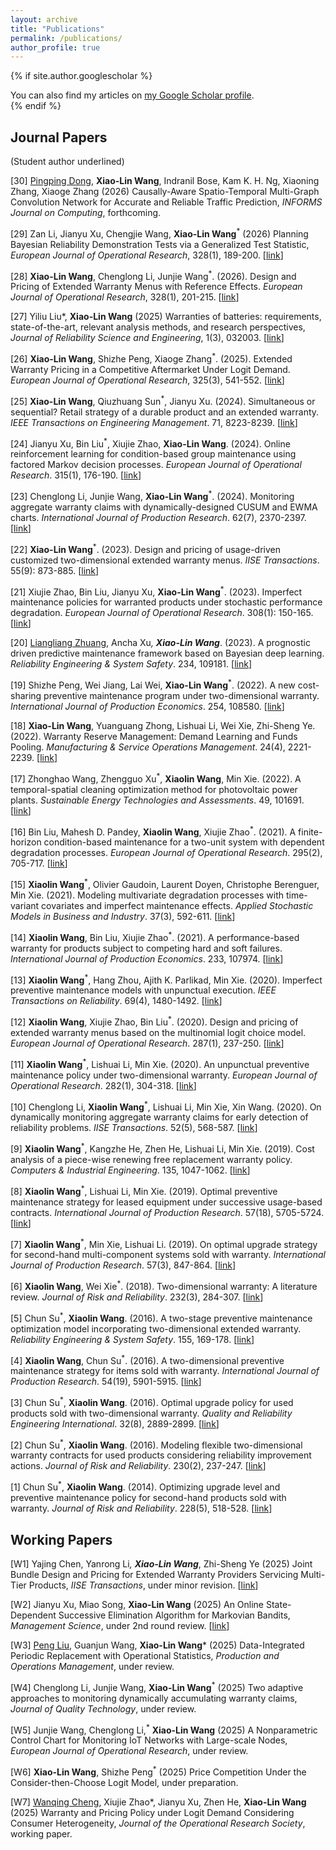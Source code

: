 ```yaml
---
layout: archive
title: "Publications"
permalink: /publications/
author_profile: true
---
```


{% if site.author.googlescholar %}
  <div class="wordwrap">You can also find my articles on <a href="{{site.author.googlescholar}}">my Google Scholar profile</a>.</div>
{% endif %}


<h2>Journal Papers</h2> 
(Student author underlined)


[30] <u>Pingping Dong</u>, <b>Xiao-Lin Wang</b>, Indranil Bose, Kam K. H. Ng, Xiaoning Zhang, Xiaoge Zhang (2026) Causally-Aware Spatio-Temporal Multi-Graph Convolution Network for Accurate and Reliable Traffic Prediction, <i>INFORMS Journal on Computing</i>, forthcoming.

[29] Zan Li, Jianyu Xu, Chengjie Wang, <b>Xiao-Lin Wang</b><sup>*</sup> (2026) Planning Bayesian Reliability Demonstration Tests via a Generalized Test Statistic, <i>European Journal of Operational Research</i>, 328(1), 189-200. [<a href="https://www.sciencedirect.com/science/article/pii/S0377221725006277">link</a>]

[28] <b>Xiao-Lin Wang</b>, Chenglong Li, Junjie Wang<sup>*</sup>. (2026). Design and Pricing of Extended Warranty Menus with Reference Effects. <i>European Journal of Operational Research</i>, 328(1), 201-215. [<a href="https://www.sciencedirect.com/science/article/abs/pii/S0377221725004540">link</a>]

[27] Yiliu Liu*, <b>Xiao-Lin Wang</b> (2025) Warranties of batteries: requirements, state-of-the-art, relevant analysis methods, and research perspectives, <i>Journal of Reliability Science and Engineering</i>, 1(3), 032003. [<a href="https://iopscience.iop.org/article/10.1088/3050-2454/ae033b">link</a>]

[26] <b>Xiao-Lin Wang</b>, Shizhe Peng, Xiaoge Zhang<sup>*</sup>. (2025). Extended Warranty Pricing in a Competitive Aftermarket Under Logit Demand. <i>European Journal of Operational Research</i>, 325(3), 541-552. [<a href="https://www.sciencedirect.com/science/article/pii/S0377221725002516">link</a>] 

[25] <b>Xiao-Lin Wang</b>, Qiuzhuang Sun<sup>*</sup>, Jianyu Xu. (2024). Simultaneous or sequential? Retail strategy of a durable product and an extended warranty. <i>IEEE Transactions on Engineering Management</i>. 71, 8223-8239. [<a href="https://ieeexplore.ieee.org/document/10510648">link</a>]

[24] Jianyu Xu, Bin Liu<sup>*</sup>, Xiujie Zhao, <b>Xiao-Lin Wang</b>. (2024). Online reinforcement learning for condition-based group maintenance using factored Markov decision processes. <i>European Journal of Operational Research</i>. 315(1), 176-190. [<a href="https://www.sciencedirect.com/science/article/pii/S0377221723008950">link</a>]

[23] Chenglong Li, Junjie Wang, <b>Xiao-Lin Wang</b><sup>*</sup>. (2024). Monitoring aggregate warranty claims with dynamically-designed CUSUM and EWMA charts. <i>International Journal of Production Research</i>. 62(7), 2370-2397. [<a href="https://www.tandfonline.com/doi/full/10.1080/00207543.2023.2217298">link</a>]

[22] <b>Xiao-Lin Wang</b><sup>*</sup>. (2023). Design and pricing of usage-driven customized two-dimensional extended warranty menus. <i>IISE Transactions</i>. 55(9): 873-885. [<a href="https://www.tandfonline.com/doi/full/10.1080/24725854.2022.2104972">link</a>]

[21] Xiujie Zhao, Bin Liu, Jianyu Xu, <b>Xiao-Lin Wang</b><sup>*</sup>. (2023). Imperfect maintenance policies for warranted products under stochastic performance degradation. <i>European Journal of Operational Research</i>. 308(1): 150-165. [<a href="https://www.sciencedirect.com/science/article/abs/pii/S037722172200858X">link</a>]

[20] <u>Liangliang Zhuang</u>, Ancha Xu<sup>*</sup>, <b>Xiao-Lin Wang</b><sup>*</sup>. (2023). A prognostic driven predictive maintenance framework based on Bayesian deep learning. <i>Reliability Engineering & System Safety</i>. 234, 109181. [<a href="https://www.sciencedirect.com/science/article/pii/S0951832023000960">link</a>]

[19] Shizhe Peng, Wei Jiang, Lai Wei, <b>Xiao-Lin Wang</b><sup>*</sup>. (2022). A new cost-sharing preventive maintenance program under two-dimensional warranty. <i>International Journal of Production Economics</i>. 254, 108580. [<a href="https://www.sciencedirect.com/science/article/pii/S0925527322001694">link</a>]

[18] <b>Xiao-Lin Wang</b>, Yuanguang Zhong, Lishuai Li, Wei Xie, Zhi-Sheng Ye. (2022). Warranty Reserve Management: Demand Learning and Funds Pooling. <i>Manufacturing & Service Operations Management</i>. 24(4), 2221-2239. [<a href="https://pubsonline.informs.org/doi/10.1287/msom.2022.1086">link</a>]

[17] Zhonghao Wang, Zhengguo Xu<sup>*</sup>, <b>Xiaolin Wang</b>, Min Xie. (2022). A temporal-spatial cleaning optimization method for photovoltaic power plants. <i>Sustainable Energy Technologies and Assessments</i>. 49, 101691. [<a href="https://www.sciencedirect.com/science/article/abs/pii/S2213138821007050">link</a>]

[16] Bin Liu, Mahesh D. Pandey, <b>Xiaolin Wang</b>, Xiujie Zhao<sup>*</sup>. (2021). A finite-horizon condition-based maintenance for a two-unit system with dependent degradation processes. <i>European Journal of Operational Research</i>. 295(2), 705-717. [<a href="https://www.sciencedirect.com/science/article/pii/S0377221721002009">link</a>]

[15] <b>Xiaolin Wang</b><sup>*</sup>, Olivier Gaudoin, Laurent Doyen, Christophe Berenguer, Min Xie. (2021). Modeling multivariate degradation processes with time-variant covariates and imperfect maintenance effects. <i>Applied Stochastic Models in Business and Industry</i>. 37(3), 592-611. [<a href="https://onlinelibrary.wiley.com/doi/full/10.1002/asmb.2600">link</a>]

[14] <b>Xiaolin Wang</b>, Bin Liu, Xiujie Zhao<sup>*</sup>. (2021). A performance-based warranty for products subject to competing hard and soft failures. <i>International Journal of Production Economics</i>. 233, 107974. [<a href="https://www.sciencedirect.com/science/article/pii/S0925527320303236">link</a>]

[13] <b>Xiaolin Wang</b><sup>*</sup>, Hang Zhou, Ajith K. Parlikad, Min Xie. (2020). Imperfect preventive maintenance models with unpunctual execution. <i>IEEE Transactions on Reliability</i>. 69(4), 1480-1492. [<a href="https://ieeexplore.ieee.org/document/9069302/">link</a>]

[12] <b>Xiaolin Wang</b>, Xiujie Zhao, Bin Liu<sup>*</sup>. (2020). Design and pricing of extended warranty menus based on the multinomial logit choice model. <i>European Journal of Operational Research</i>. 287(1), 237-250. [<a href="https://www.sciencedirect.com/science/article/abs/pii/S0377221720304409">link</a>]

[11] <b>Xiaolin Wang</b><sup>*</sup>, Lishuai Li, Min Xie. (2020). An unpunctual preventive maintenance policy under two-dimensional warranty. <i>European Journal of Operational Research</i>. 282(1), 304-318. [<a href="https://www.sciencedirect.com/science/article/abs/pii/S0377221719307817">link</a>]

[10] Chenglong Li, <b>Xiaolin Wang</b><sup>*</sup>, Lishuai Li, Min Xie, Xin Wang. (2020). On dynamically monitoring aggregate warranty claims for early detection of reliability problems. <i>IISE Transactions</i>. 52(5), 568-587. [<a href="https://www.tandfonline.com/doi/full/10.1080/24725854.2019.1647477">link</a>]

[9] <b>Xiaolin Wang</b><sup>*</sup>, Kangzhe He, Zhen He, Lishuai Li, Min Xie. (2019). Cost analysis of a piece-wise renewing free replacement warranty policy. <i>Computers & Industrial Engineering</i>. 135, 1047-1062. [<a href="https://www.sciencedirect.com/science/article/abs/pii/S0360835219304061">link</a>]

[8] <b>Xiaolin Wang</b><sup>*</sup>, Lishuai Li, Min Xie. (2019). Optimal preventive maintenance strategy for leased equipment under successive usage-based contracts. <i>International Journal of Production Research</i>. 57(18), 5705-5724. [<a href="https://www.tandfonline.com/doi/full/10.1080/00207543.2018.1542181">link</a>]

[7] <b>Xiaolin Wang</b><sup>*</sup>, Min Xie, Lishuai Li. (2019). On optimal upgrade strategy for second-hand multi-component systems sold with warranty. <i>International Journal of Production Research</i>. 57(3), 847-864. [<a href="https://www.tandfonline.com/doi/full/10.1080/00207543.2018.1488087">link</a>]

[6] <b>Xiaolin Wang</b>, Wei Xie<sup>*</sup>. (2018). Two-dimensional warranty: A literature review. <i>Journal of Risk and Reliability</i>. 232(3), 284-307. [<a href="https://journals.sagepub.com/doi/abs/10.1177/1748006X17742776">link</a>]

[5] Chun Su<sup>*</sup>, <b>Xiaolin Wang</b>. (2016). A two-stage preventive maintenance optimization model incorporating two-dimensional extended warranty. <i>Reliability Engineering & System Safety</i>. 155, 169-178. [<a href="https://www.sciencedirect.com/science/article/abs/pii/S0951832016302216">link</a>]

[4] <b>Xiaolin Wang</b>, Chun Su<sup>*</sup>. (2016). A two-dimensional preventive maintenance strategy for items sold with warranty. <i>International Journal of Production Research</i>. 54(19), 5901-5915. [<a href="https://www.tandfonline.com/doi/full/10.1080/00207543.2016.1187314">link</a>]

[3] Chun Su<sup>*</sup>, <b>Xiaolin Wang</b>. (2016). Optimal upgrade policy for used products sold with two-dimensional warranty. <i>Quality and Reliability Engineering International</i>. 32(8), 2889-2899. [<a href="https://onlinelibrary.wiley.com/doi/full/10.1002/qre.1973">link</a>]

[2] Chun Su<sup>*</sup>, <b>Xiaolin Wang</b>. (2016). Modeling flexible two-dimensional warranty contracts for used products considering reliability improvement actions. <i>Journal of Risk and Reliability</i>. 230(2), 237-247. [<a href="https://journals.sagepub.com/doi/abs/10.1177/1748006x15627395">link</a>]

[1] Chun Su<sup>*</sup>, <b>Xiaolin Wang</b>. (2014). Optimizing upgrade level and preventive maintenance policy for second-hand products sold with warranty. <i>Journal of Risk and Reliability</i>. 228(5), 518-528. [<a href="https://journals.sagepub.com/doi/abs/10.1177/1748006x14537250">link</a>]



<h2>Working Papers</h2>

[W1] Yajing Chen, Yanrong Li<sup>*</sup>, <b>Xiao-Lin Wang</b><sup>*</sup>, Zhi-Sheng Ye (2025) Joint Bundle Design and Pricing for Extended Warranty Providers Servicing Multi-Tier Products, <i>IISE Transactions</i>, under minor revision. [<a href="https://arxiv.org/abs/2501.18203">link</a>]  

[W2] Jianyu Xu, Miao Song, <b>Xiao-Lin Wang</b> (2025) An Online State-Dependent Successive Elimination Algorithm for Markovian Bandits, <i>Management Science</i>, under 2nd round review. [<a href="https://www.researchgate.net/publication/360493826_An_Online_State-Dependent_Successive_Elimination_Algorithm_for_Rested_Bandits">link</a>] 

[W3] <u>Peng Liu</u>, Guanjun Wang, <b>Xiao-Lin Wang</b>* (2025) Data-Integrated Periodic Replacement with Operational Statistics, <i>Production and Operations Management</i>, under review.   

[W4] Chenglong Li, Junjie Wang, <b>Xiao-Lin Wang</b><sup>*</sup> (2025) Two adaptive approaches to monitoring dynamically accumulating warranty claims, <i>Journal of Quality Technology</i>, under review.

[W5] Junjie Wang, Chenglong Li,<sup>*</sup> <b>Xiao-Lin Wang</b> (2025) A Nonparametric Control Chart for Monitoring IoT Networks with Large-scale Nodes, <i>European Journal of Operational Research</i>, under review.

[W6] <b>Xiao-Lin Wang</b>, Shizhe Peng<sup>*</sup> (2025) Price Competition Under the Consider-then-Choose Logit Model, under preparation.

[W7] <u>Wanqing Cheng</u>, Xiujie Zhao*, Jianyu Xu, Zhen He, <b>Xiao-Lin Wang</b> (2025) Warranty and Pricing Policy under Logit Demand Considering Consumer Heterogeneity, <i>Journal of the Operational Research Society</i>, working paper.  

